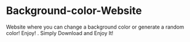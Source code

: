 # Background-color-Website
Website where you can change a background color or generate a random color!
Enjoy!
.
Simply Download and Enjoy It!

